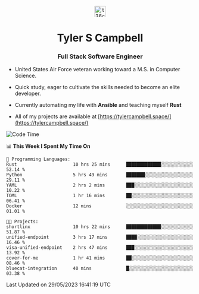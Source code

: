 <p align="center">
<a href="https://www.linkedin.com/in/t36campbell" target="blank"><img align="center" src="https://ik.imagekit.io/t36campbell/Portfolio/linkedin.png.original_m8bbGgPh6.png" alt="t36campbell" height="30" width="30" /></a>
</p>
<h1 align="center">Tyler S Campbell</h1>
<h3 align="center">Full Stack Software Engineer</h3>

* United States Air Force veteran working toward a M.S. in Computer Science.

* Quick study, eager to cultivate the skills needed to become an elite developer.

* Currently automating my life with **Ansible** and teaching myself **Rust**

* All of my projects are available at [https://tylercampbell.space/](https://tylercampbell.space/)

<!--START_SECTION:waka-->
![Code Time](http://img.shields.io/badge/Code%20Time-2%2C532%20hrs%205%20mins-blue)

📊 **This Week I Spent My Time On** 

```text
💬 Programming Languages: 
Rust                     10 hrs 25 mins      █████████████░░░░░░░░░░░░   52.14 % 
Python                   5 hrs 49 mins       ███████░░░░░░░░░░░░░░░░░░   29.11 % 
YAML                     2 hrs 2 mins        ███░░░░░░░░░░░░░░░░░░░░░░   10.22 % 
TOML                     1 hr 16 mins        ██░░░░░░░░░░░░░░░░░░░░░░░   06.41 % 
Docker                   12 mins             ░░░░░░░░░░░░░░░░░░░░░░░░░   01.01 % 

🐱‍💻 Projects: 
shortlinx                10 hrs 22 mins      █████████████░░░░░░░░░░░░   51.87 % 
unified-endpoint         3 hrs 17 mins       ████░░░░░░░░░░░░░░░░░░░░░   16.46 % 
visa-unified-endpoint    2 hrs 47 mins       ███░░░░░░░░░░░░░░░░░░░░░░   13.92 % 
cover-for-me             1 hr 41 mins        ██░░░░░░░░░░░░░░░░░░░░░░░   08.46 % 
bluecat-integration      40 mins             █░░░░░░░░░░░░░░░░░░░░░░░░   03.38 % 
```


 Last Updated on 29/05/2023 16:41:19 UTC
<!--END_SECTION:waka-->
